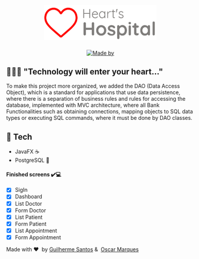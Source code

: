 <h1 align="center">
	<img alt="Hearth's Hospital" src=".github/logo.png" width="300px" />
</h1>


<p align="center">
	<a href="#" target="_blank" rel="noopener noreferrer"><img alt="Made by" src="https://img.shields.io/badge/made%20by-Guilherme%20Santos%20&%20Oscar%20Marques-%23ff0800"></a>
</p>

## 👨🏻‍💻 "Technology will enter your heart..."


To make this project more organized, we added the DAO (Data Access Object), which is a standard for applications that use data persistence, where there is a separation of business rules and rules for accessing the database, implemented with MVC architecture, where all Bank Functionalities such as obtaining connections, mapping objects to SQL data types or executing SQL commands, where it must be done by DAO classes.

## 🚀 Tech

- JavaFX ☕
- PostgreSQL 🐘

#### Finished screens ✔️💻
- [x] SigIn
- [x] Dashboard
- [x] List Doctor
- [x] Form Doctor
- [x] List Patient
- [x] Form Patient
- [x] List Appointment
- [x] Form Appointment

Made with ❤️ &nbsp;by [Guilherme Santos](https://www.instagram.com/euguilhermests/) & &nbsp;[Oscar Marques](https://www.instagram.com/oscarmdan/)
